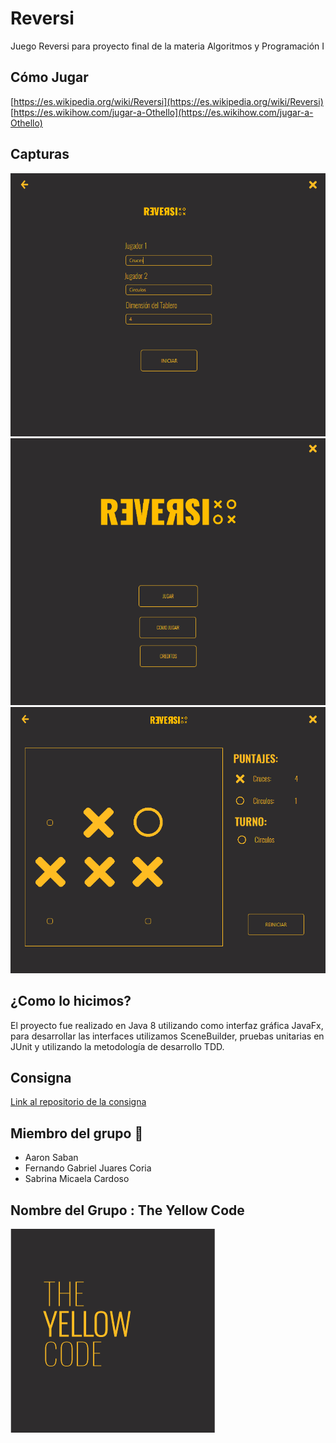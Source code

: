 # Reversi
Juego Reversi para proyecto final de la materia Algoritmos y Programación I

## Cómo Jugar
[https://es.wikipedia.org/wiki/Reversi](https://es.wikipedia.org/wiki/Reversi)
[https://es.wikihow.com/jugar-a-Othello](https://es.wikihow.com/jugar-a-Othello)

## Capturas
![Captura de la app](./.readme-static/opciones.png)
![Captura de la app](./.readme-static/menu.png)
![Captura de la app](./.readme-static/juego.png)

## ¿Como lo hicimos?
El proyecto fue realizado en Java 8 utilizando como interfaz gráfica JavaFx, para desarrollar las interfaces utilizamos SceneBuilder, pruebas unitarias en JUnit y utilizando la metodología de desarrollo TDD.

## Consigna
[Link al repositorio de la consigna](https://github.com/mtugnarelli/tp-reversi)

## Miembro del grupo :eyes:

* Aaron Saban
* Fernando Gabriel Juares Coria
* Sabrina Micaela Cardoso

## Nombre del Grupo : The Yellow Code

![Logo del Equipo](./.readme-static/logo.png)
